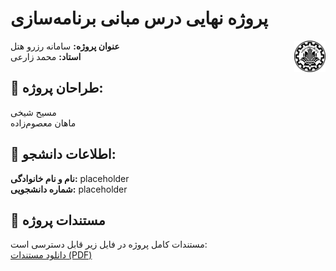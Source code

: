 # پروژه نهایی درس مبانی برنامه‌سازی  
<img src="docs/images/university-logo.png" alt="لوگوی دانشگاه" align="right" width="50"/>

**عنوان پروژه:** سامانه رزرو هتل  
**استاد:** محمد زارعی  

## 👥 طراحان پروژه:  
مسیح شیخی  
ماهان معصوم‌زاده  

## 📝 اطلاعات دانشجو:  
**نام و نام خانوادگی:** placeholder  
**شماره دانشجویی:** placeholder  

## 📄 مستندات پروژه  
مستندات کامل پروژه در فایل زیر قابل دسترسی است:  
[دانلود مستندات (PDF)](docs/project-documentation.pdf)
